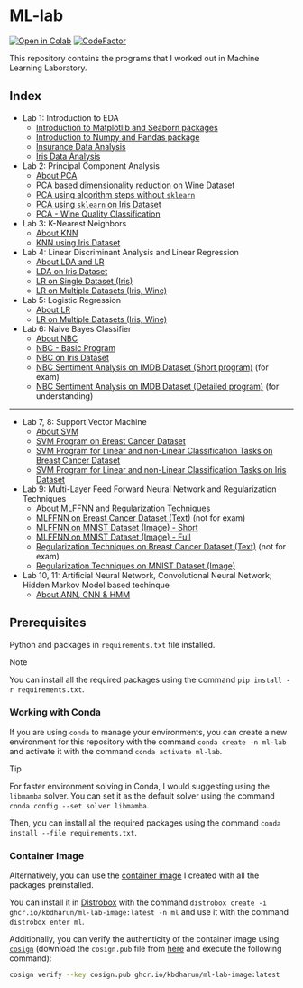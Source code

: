 # ML-lab

[![Open in Colab](https://colab.research.google.com/assets/colab-badge.svg)](https://colab.research.google.com/github/kbdharun/ML-Lab)
[![CodeFactor](https://www.codefactor.io/repository/github/kbdharun/ml-lab/badge)](https://www.codefactor.io/repository/github/kbdharun/ml-lab)

This repository contains the programs that I worked out in Machine Learning Laboratory.

## Index

- Lab 1: Introduction to EDA
  - [Introduction to Matplotlib and Seaborn packages](https://github.com/kbdharun/ML-Lab/blob/main/Lab01/EDA_Matplotlib_&_Seaborn.ipynb)
  - [Introduction to Numpy and Pandas package](https://github.com/kbdharun/ML-Lab/blob/main/Lab01/Numpy_&_Pandas.ipynb)
  - [Insurance Data Analysis](https://github.com/kbdharun/ML-Lab/blob/main/Lab01/ML_Lab1_Insurance.ipynb)
  - [Iris Data Analysis](https://github.com/kbdharun/ML-Lab/blob/main/Lab01/ML_Lab1_Iris.ipynb)
- Lab 2: Principal Component Analysis
  - [About PCA](https://github.com/kbdharun/ML-Lab/blob/main/Lab02/README.md)
  - [PCA based dimensionality reduction on Wine Dataset](https://github.com/kbdharun/ML-Lab/blob/main/Lab02/PCA-DR-Wine.ipynb)
  - [PCA using algorithm steps without `sklearn`](https://github.com/kbdharun/ML-Lab/blob/main/Lab02/PCA-using-alg-without-sk.ipynb)
  - [PCA using `sklearn` on Iris Dataset](https://github.com/kbdharun/ML-Lab/blob/main/Lab02/PCA-using-sklearn-Iris.ipynb)
  - [PCA - Wine Quality Classification](https://github.com/kbdharun/ML-Lab/blob/main/Lab02/PCA-Wine-quality-classification.ipynb)
- Lab 3: K-Nearest Neighbors
  - [About KNN](https://github.com/kbdharun/ML-Lab/blob/main/Lab03/README.md)
  - [KNN using Iris Dataset](https://github.com/kbdharun/ML-Lab/blob/main/Lab03/KNN-using-Iris.ipynb)
- Lab 4: Linear Discriminant Analysis and Linear Regression
  - [About LDA and LR](https://github.com/kbdharun/ML-Lab/blob/main/Lab04/README.md)
  - [LDA on Iris Dataset](https://github.com/kbdharun/ML-Lab/blob/main/Lab04/LDA.ipynb)
  - [LR on Single Dataset (Iris)](https://github.com/kbdharun/ML-Lab/blob/main/Lab04/LR-on-single-dataset.ipynb)
  - [LR on Multiple Datasets (Iris, Wine)](https://github.com/kbdharun/ML-Lab/blob/main/Lab04/LR-on-multiple-datasets.ipynb)
- Lab 5: Logistic Regression
  - [About LR](https://github.com/kbdharun/ML-Lab/blob/main/Lab05/README.md)
  - [LR on Multiple Datasets (Iris, Wine)](https://github.com/kbdharun/ML-Lab/blob/main/Lab05/LR.ipynb)
- Lab 6: Naive Bayes Classifier
  - [About NBC](https://github.com/kbdharun/ML-Lab/blob/main/Lab06/README.md)
  - [NBC - Basic Program](https://github.com/kbdharun/ML-Lab/blob/main/Lab06/NBC.ipynb)
  - [NBC on Iris Dataset](https://github.com/kbdharun/ML-Lab/blob/main/Lab06/NBC-Iris.ipynb)
  - [NBC Sentiment Analysis on IMDB Dataset (Short program)](https://github.com/kbdharun/ML-Lab/blob/main/Lab06/NBC-IMDB-short-program.ipynb) (for exam)
  - [NBC Sentiment Analysis on IMDB Dataset (Detailed program)](https://github.com/kbdharun/ML-Lab/blob/main/Lab06/NBC-sentiment-analysis-IMDB.ipynb) (for understanding)

---

- Lab 7, 8: Support Vector Machine
  - [About SVM](https://github.com/kbdharun/ML-Lab/blob/main/Lab07/README.md)
  - [SVM Program on Breast Cancer Dataset](https://github.com/kbdharun/ML-Lab/blob/main/Lab07/svm-breast-cancer.ipynb)
  - [SVM Program for Linear and non-Linear Classification Tasks on Breast Cancer Dataset](https://github.com/kbdharun/ML-Lab/blob/main/Lab07/SVM.ipynb)
  - [SVM Program for Linear and non-Linear Classification Tasks on Iris Dataset](https://github.com/kbdharun/ML-Lab/blob/main/Lab08/SVM.ipynb)
- Lab 9: Multi-Layer Feed Forward Neural Network and Regularization Techniques
  - [About MLFFNN and Regularization Techniques](https://github.com/kbdharun/ML-Lab/blob/main/Lab09/README.md)
  - [MLFFNN on Breast Cancer Dataset (Text)](https://github.com/kbdharun/ML-Lab/blob/main/Lab09/FFNN-Text.ipynb) (not for exam)
  - [MLFFNN on MNIST Dataset (Image) - Short](https://github.com/kbdharun/ML-Lab/blob/main/Lab09/FFNN-MNIST-Short.ipynb)
  - [MLFFNN on MNIST Dataset (Image) - Full](https://github.com/kbdharun/ML-Lab/blob/main/Lab09/FFNN-MNIST-Full.ipynb)
  - [Regularization Techniques on Breast Cancer Dataset (Text)](https://github.com/kbdharun/ML-Lab/blob/main/Lab09/Regularization-Text.ipynb) (not for exam)
  - [Regularization Techniques on MNIST Dataset (Image)](https://github.com/kbdharun/ML-Lab/blob/main/Lab09/Regularization-MNIST.ipynb)
- Lab 10, 11: Artificial Neural Network, Convolutional Neural Network; Hidden Markov Model based techinque
  - [About ANN, CNN & HMM]()

## Prerequisites

Python and packages in `requirements.txt` file installed.

> [!NOTE]
> You can install all the required packages using the command `pip install -r requirements.txt`.

### Working with Conda

If you are using `conda` to manage your environments, you can create a new environment for this repository with the command `conda create -n ml-lab` and activate it with the command `conda activate ml-lab`.

> [!TIP]
> For faster environment solving in Conda, I would suggesting using the `libmamba` solver. You can set it as the default solver using the command `conda config --set solver libmamba`.

Then, you can install all the required packages using the command `conda install --file requirements.txt`.

### Container Image

Alternatively, you can use the [container image](https://github.com/kbdharun/ML-Lab/pkgs/container/ml-lab-image) I created with all the packages preinstalled.

You can install it in [Distrobox](https://github.com/89luca89/distrobox) with the command `distrobox create -i ghcr.io/kbdharun/ml-lab-image:latest -n ml` and use it with the command `distrobox enter ml`.

Additionally, you can verify the authenticity of the container image using [`cosign`](https://github.com/sigstore/cosign) (download the `cosign.pub` file from [here](https://github.com/kbdharun/ML-Lab/blob/main/cosign.pub) and execute the following command):

```zsh
cosign verify --key cosign.pub ghcr.io/kbdharun/ml-lab-image:latest
```
